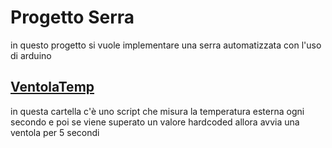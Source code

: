 # Progetto Serra

in questo progetto si vuole implementare una serra automatizzata con l'uso di arduino

## [VentolaTemp](ProgettoSerra/VentolaTemp)

in questa cartella c'è uno script che misura la temperatura esterna ogni secondo e poi se viene superato un valore hardcoded allora avvia una ventola per 5 secondi
